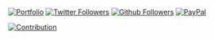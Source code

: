
[![Portfolio](https://img.shields.io/website?style=for-the-badge&url=https%3A%2F%2Fmigliacci.fr%2F)](https://migliacci.fr/)
[![Twitter Followers](https://img.shields.io/twitter/follow/geofmigliacci.svg?logo=twitter&style=for-the-badge&label=Follow)](https://twitter.com/geofmigliacci)
[![Github Followers](https://img.shields.io/github/followers/geofmigliacci?logo=github&style=for-the-badge)](https://github.com/geofmigliacci)
[![PayPal](https://img.shields.io/badge/Donate-PayPal-ff3f59.svg?style=for-the-badge)](https://www.paypal.com/paypalme/myerffoeg)

[![Contribution](https://github-readme-stats.vercel.app/api?username=geofmigliacci&show_icons=true&icon_color=FF000099&text_color=58A6FF99&bg_color=00000000&hide_title=true&hide_border=true)](https://www.paypal.me/geofmigliacci)